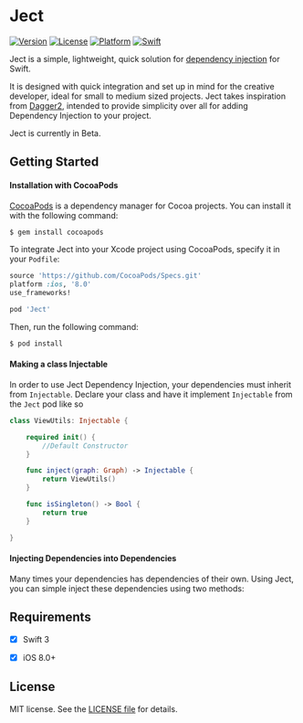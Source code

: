 # Ject

[![Version](https://img.shields.io/cocoapods/v/Ject.svg?style=flat)](http://cocoapods.org/pods/Ject)
[![License](https://img.shields.io/cocoapods/l/Ject.svg?style=flat)](http://cocoapods.org/pods/Ject)
[![Platform](https://img.shields.io/cocoapods/p/Ject.svg?style=flat)](http://cocoapods.org/pods/Ject)
[![Swift](https://camo.githubusercontent.com/554ea67e349e9c175f5bc52cf64519bc7471b986/68747470733a2f2f696d672e736869656c64732e696f2f62616467652f53776966742d332d4631364433392e7376673f7374796c653d666c6174)](http://cocoapods.org/pods/Ject)

Ject is a simple, lightweight, quick solution for [dependency injection](https://en.wikipedia.org/wiki/Dependency_injection) for Swift.

It is designed with quick integration and set up in mind for the creative developer, ideal for small to medium sized projects. Ject takes inspiration from [Dagger2](https://google.github.io/dagger/), intended to provide simplicity over all for adding Dependency Injection to your project.

Ject is currently in Beta. 


Getting Started
-----------------------

#### Installation with CocoaPods

[CocoaPods](http://cocoapods.org) is a dependency manager for Cocoa projects. You can install it with the following command:

```bash
$ gem install cocoapods
```

To integrate Ject into your Xcode project using CocoaPods, specify it in your `Podfile`:

```ruby
source 'https://github.com/CocoaPods/Specs.git'
platform :ios, '8.0'
use_frameworks!

pod 'Ject'
```

Then, run the following command:

```bash
$ pod install
```

#### Making a class Injectable

In order to use Ject Dependency Injection, your dependencies must inherit from `Injectable`. Declare your class and have it implement `Injectable` from the `Ject` pod like so

```swift
class ViewUtils: Injectable {

    required init() {
        //Default Constructor
    }

    func inject(graph: Graph) -> Injectable {
        return ViewUtils()
    }

    func isSingleton() -> Bool {
        return true
    }

}
```

#### Injecting Dependencies into Dependencies

Many times your dependencies has dependencies of their own. Using Ject, you can simple inject these dependencies using two methods:




## Requirements
- [x] Swift 3
- [x] iOS 8.0+



## License

MIT license. See the [LICENSE file](LICENSE.txt) for details.
